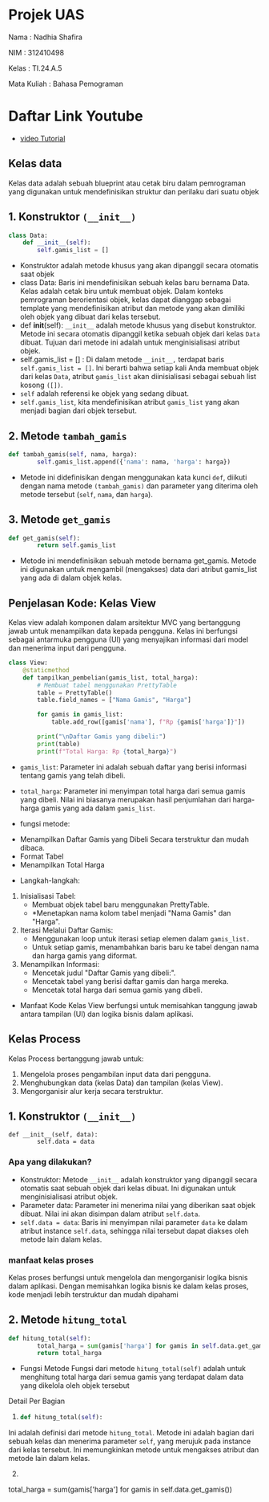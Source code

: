 # Projek UAS

Nama : Nadhia Shafira

NIM : 312410498

Kelas : TI.24.A.5

Mata Kuliah : Bahasa Pemograman

# Daftar Link Youtube
- [video Tutorial](https://youtu.be/j4hMhmlo1qY?feature=shared)
  
## Kelas data
Kelas data adalah sebuah blueprint atau cetak biru dalam pemrograman yang digunakan untuk mendefinisikan struktur dan perilaku dari suatu objek
##  1. Konstruktor ```(__init__)```

```python
class Data:
    def __init__(self):
        self.gamis_list = [] 
```
* Konstruktor adalah metode khusus yang akan dipanggil secara otomatis saat objek
* class Data: Baris ini mendefinisikan sebuah kelas baru bernama Data. Kelas adalah cetak biru untuk membuat objek. Dalam konteks pemrograman berorientasi objek, kelas dapat dianggap sebagai template yang mendefinisikan atribut dan metode yang akan dimiliki oleh objek yang dibuat dari kelas tersebut.
* def __init__(self): `__init__` adalah metode khusus yang disebut konstruktor. Metode ini secara otomatis dipanggil ketika sebuah objek dari kelas `Data` dibuat. Tujuan dari metode ini adalah untuk menginisialisasi atribut objek.
* self.gamis_list = [] : Di dalam metode `__init__,` terdapat baris `self.gamis_list = []`. Ini berarti bahwa setiap kali Anda membuat objek dari kelas `Data`, atribut `gamis_list` akan diinisialisasi sebagai sebuah list kosong `([])`.
*  `self` adalah referensi ke objek yang sedang dibuat.
*  `self.gamis_list`, kita mendefinisikan atribut `gamis_list` yang akan menjadi bagian dari objek tersebut.
## 2. Metode `tambah_gamis`
```python
def tambah_gamis(self, nama, harga):
        self.gamis_list.append({'nama': nama, 'harga': harga})
```
* Metode ini didefinisikan dengan menggunakan kata kunci `def`, diikuti dengan nama metode `(tambah_gamis)` dan parameter yang diterima oleh metode tersebut (`self`, `nama`, dan `harga`).
## 3. Metode `get_gamis`
```python
def get_gamis(self):
        return self.gamis_list
```
* Metode ini mendefinisikan sebuah metode bernama get_gamis. Metode ini digunakan untuk mengambil (mengakses) data dari atribut gamis_list yang ada di dalam objek kelas.

## Penjelasan Kode: Kelas View
Kelas view adalah komponen dalam arsitektur MVC yang bertanggung jawab untuk menampilkan data kepada pengguna. Kelas ini berfungsi sebagai antarmuka pengguna (UI) yang menyajikan informasi dari model dan menerima input dari pengguna.

```python
class View:
    @staticmethod
    def tampilkan_pembelian(gamis_list, total_harga):
        # Membuat tabel menggunakan PrettyTable
        table = PrettyTable()
        table.field_names = ["Nama Gamis", "Harga"]

        for gamis in gamis_list:
            table.add_row([gamis['nama'], f"Rp {gamis['harga']}"])

        print("\nDaftar Gamis yang dibeli:")
        print(table)
        print(f"Total Harga: Rp {total_harga}")
```

* `gamis_list`: Parameter ini adalah sebuah daftar yang berisi informasi tentang gamis yang telah dibeli.
* `total_harga`: Parameter ini menyimpan total harga dari semua gamis yang dibeli. Nilai ini biasanya merupakan hasil penjumlahan dari harga-harga gamis yang ada dalam `gamis_list`.

* fungsi metode:

- Menampilkan Daftar Gamis yang Dibeli Secara terstruktur dan mudah dibaca.
- Format Tabel
- Menampilkan Total Harga

* Langkah-langkah:

1. Inisialisasi Tabel:
   * Membuat objek tabel baru menggunakan PrettyTable.
   * *Menetapkan nama kolom tabel menjadi "Nama Gamis" dan "Harga".
2. Iterasi Melalui Daftar Gamis:
   * Menggunakan loop untuk iterasi setiap elemen dalam `gamis_list.`
   * Untuk setiap gamis, menambahkan baris baru ke tabel dengan nama dan harga gamis yang diformat.
3. Menampilkan Informasi:
   * Mencetak judul "Daftar Gamis yang dibeli:".
   * Mencetak tabel yang berisi daftar gamis dan harga mereka.
   * Mencetak total harga dari semua gamis yang dibeli.

* Manfaat Kode
Kelas View berfungsi untuk memisahkan tanggung jawab antara tampilan (UI) dan logika bisnis dalam aplikasi.

## Kelas Process

Kelas Process bertanggung jawab untuk:

1. Mengelola proses pengambilan input data dari pengguna.
2. Menghubungkan data (kelas Data) dan tampilan (kelas View).
3. Mengorganisir alur kerja secara terstruktur.

## 1. Konstruktor `(__init__)`
```phython
def __init__(self, data):
        self.data = data
```
### Apa yang dilakukan?

* Konstruktor: Metode `__init__` adalah konstruktor yang dipanggil secara otomatis saat sebuah objek dari kelas dibuat. Ini digunakan untuk menginisialisasi atribut objek.
* Parameter data: Parameter ini menerima nilai yang diberikan saat objek dibuat. Nilai ini akan disimpan dalam atribut `self.data`.
* `self.data = data`: Baris ini menyimpan nilai parameter `data` ke dalam atribut instance `self.data`, sehingga nilai tersebut dapat diakses oleh metode lain dalam kelas.
### manfaat kelas proses

Kelas proses berfungsi untuk mengelola dan mengorganisir logika bisnis dalam aplikasi. Dengan memisahkan logika bisnis ke dalam kelas proses, kode menjadi lebih terstruktur dan mudah dipahami

## 2. Metode `hitung_total`
```python
def hitung_total(self):
        total_harga = sum(gamis['harga'] for gamis in self.data.get_gamis())
        return total_harga
```

* Fungsi Metode
Fungsi dari metode `hitung_total(self)` adalah untuk menghitung total harga dari semua gamis yang terdapat dalam data yang dikelola oleh objek tersebut

Detail Per Bagian

1. ```python
   def hitung_total(self):
   ```
Ini adalah definisi dari metode `hitung_total`. Metode ini adalah bagian dari sebuah kelas dan menerima parameter `self`, yang merujuk pada instance dari kelas tersebut. Ini memungkinkan metode untuk mengakses atribut dan metode lain dalam kelas.

2. ```python
total_harga = sum(gamis['harga'] for gamis in self.data.get_gamis())
```
